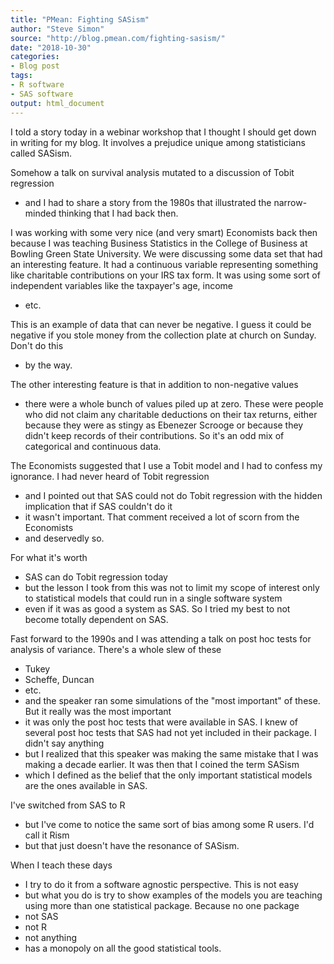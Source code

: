 ```yaml
---
title: "PMean: Fighting SASism"
author: "Steve Simon"
source: "http://blog.pmean.com/fighting-sasism/"
date: "2018-10-30"
categories:
- Blog post
tags:
- R software
- SAS software
output: html_document
---
```


I told a story today in a webinar workshop that I thought I should get
down in writing for my blog. It involves a prejudice unique among
statisticians called SASism.

<!---More--->

Somehow a talk on survival analysis mutated to a discussion of Tobit
regression
- and I had to share a story from the 1980s that illustrated
the narrow-minded thinking that I had back then.

I was working with some very nice (and very smart) Economists back then
because I was teaching Business Statistics in the College of Business at
Bowling Green State University. We were discussing some data set that
had an interesting feature. It had a continuous variable representing
something like charitable contributions on your IRS tax form. It was
using some sort of independent variables like the taxpayer's age,
income
- etc.

This is an example of data that can never be negative. I guess it could
be negative if you stole money from the collection plate at church on
Sunday. Don't do this
- by the way.

The other interesting feature is that in addition to non-negative
values
- there were a whole bunch of values piled up at zero. These were
people who did not claim any charitable deductions on their tax returns,
either because they were as stingy as Ebenezer Scrooge or because they
didn't keep records of their contributions. So it's an odd mix of
categorical and continuous data.

The Economists suggested that I use a Tobit model and I had to confess
my ignorance. I had never heard of Tobit regression
- and I pointed out
that SAS could not do Tobit regression with the hidden implication that
if SAS couldn't do it
- it wasn't important. That comment received a lot
of scorn from the Economists
- and deservedly so.

For what it's worth
- SAS can do Tobit regression today
- but the lesson I
took from this was not to limit my scope of interest only to statistical
models that could run in a single software system
- even if it was as
good a system as SAS. So I tried my best to not become totally dependent
on SAS.

Fast forward to the 1990s and I was attending a talk on post hoc tests
for analysis of variance. There's a whole slew of these
- Tukey
- Scheffe,
Duncan
- etc.
- and the speaker ran some simulations of the "most
important" of these. But it really was the most important
- it was only
the post hoc tests that were available in SAS. I knew of several post
hoc tests that SAS had not yet included in their package. I didn't say
anything
- but I realized that this speaker was making the same mistake
that I was making a decade earlier. It was then that I coined the term
SASism
- which I defined as the belief that the only important
statistical models are the ones available in SAS.

I've switched from SAS to R
- but I've come to notice the same sort of
bias among some R users. I'd call it Rism
- but that just doesn't have
the resonance of SASism.

When I teach these days
- I try to do it from a software agnostic
perspective. This is not easy
- but what you do is try to show examples
of the models you are teaching using more than one statistical package.
Because no one package
- not SAS
- not R
- not anything
- has a monopoly on
all the good statistical tools.


